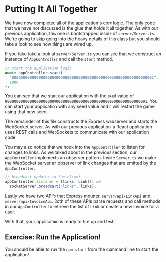 # Putting It All Together

We have now completed all of the application's core logic. The only code that we have not discussed is the glue that holds it all together. As with our previous application, this one is bootstrapped inside of `server/Server.ts`. We're going to skip going into the heavy details of this class but you should take a look to see how things are wired up.

If you take take a look at `server/Server.ts` you can see that we construct an instance of `AppController` and call the `start` method.

```typescript
// start the application logic
await appController.start(
  "0000000000000000000000000000000000000000000000000000000000000001",
  1000
);
```

You can see that we start our application with the `seed` value of `0000000000000000000000000000000000000000000000000000000000000001`. You can start your application with any seed value and it will restart the game using that new seed.

The remainder of this file constructs the Express webserver and starts the WebSocket server. As with our previous application, a React application uses REST calls and WebSockets to communicate with our application code.

You may also notice that we hook into the `AppController` to listen for changes to links. As we talked about in the previous section, our `AppController` implements an observer pattern. Inside `Server.ts` we make the WebSocket server an observer of link changes that are emitted by the `AppController`.

```typescript
// broadcast updates to the client
appController.listener = (links: Link[]) =>
  socketServer.broadcast("links", links);
```

Lastly we have two API's that Express mounts: `server/api/LinkApi` and `server/api/InvoiceApi`. Both of these APIs parse requests and call methods in our `AppController` to retrieve the list of `Link` or create a new invoice for a user.

With that, your application is ready to fire up and test!

## Exercise: Run the Application!

You should be able to run the `npm start` from the command line to start the application!

